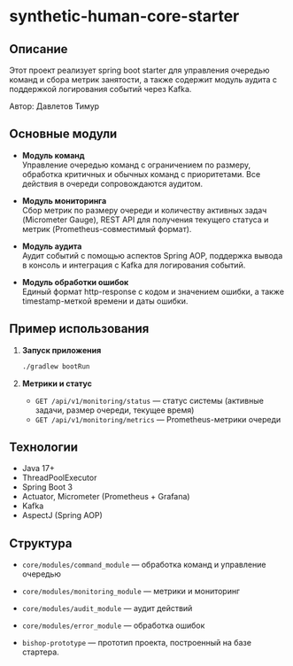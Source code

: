 # synthetic-human-core-starter

## Описание

Этот проект реализует spring boot starter для управления очередью команд и сбора метрик занятости, а также содержит модуль аудита с поддержкой логирования событий через Kafka.

Автор: Давлетов Тимур

## Основные модули

- **Модуль команд**  
  Управление очередью команд с ограничением по размеру, обработка критичных и обычных команд с приоритетами. Все действия в очереди сопровождаются аудитом.

- **Модуль мониторинга**  
  Сбор метрик по размеру очереди и количеству активных задач (Micrometer Gauge), REST API для получения текущего статуса и метрик (Prometheus-совместимый формат).

- **Модуль аудита**  
  Аудит событий с помощью аспектов Spring AOP, поддержка вывода в консоль и интеграция с Kafka для логирования событий.

- **Модуль обработки ошибок** \
  Единый формат http-response с кодом и значением ошибки, а также timestamp-меткой времени и даты ошибки.

## Пример использования

1. **Запуск приложения**  
   ```bash
   ./gradlew bootRun
   ```

2. **Метрики и статус**  
   - `GET /api/v1/monitoring/status` — статус системы (активные задачи, размер очереди, текущее время)
   - `GET /api/v1/monitoring/metrics` — Prometheus-метрики очереди

## Технологии

- Java 17+
- ThreadPoolExecutor
- Spring Boot 3
- Actuator, Micrometer (Prometheus + Grafana)
- Kafka
- AspectJ (Spring AOP)

## Структура

- `core/modules/command_module` — обработка команд и управление очередью
- `core/modules/monitoring_module` — метрики и мониторинг
- `core/modules/audit_module` — аудит действий
- `core/modules/error_module` — обработка ошибок

- `bishop-prototype` — прототип проекта, построенный на базе стартера.
